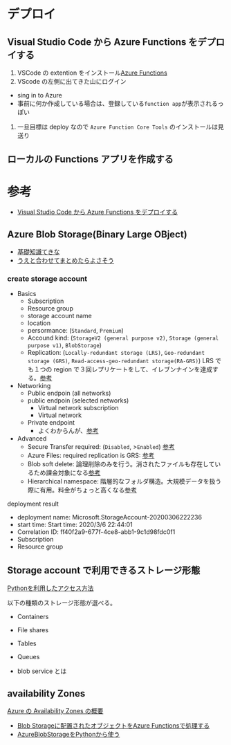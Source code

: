 # デプロイ

## Visual Studio Code から Azure Functions をデプロイする

1. VSCode の extention をインストール[Azure Functions](https://marketplace.visualstudio.com/items?itemName=ms-azuretools.vscode-azurefunctions)
1. VScode の左側に出てきた山にログイン
  * sing in to Azure
  * 事前に何か作成している場合は、登録している`function app`が表示されるっぽい
1. 一旦目標は deploy なので `Azure Function Core Tools` のインストールは見送り

## ローカルの Functions アプリを作成する


# 参考

* [Visual Studio Code から Azure Functions をデプロイする](https://docs.microsoft.com/ja-jp/azure/javascript/tutorial-vscode-serverless-node-01)

## Azure Blob Storage(Binary Large OBject)

* [基礎知識てきな](https://licensecounter.jp/azure/blog/word/azureblob.html)
* [うえと合わせてまとめたらよさそう](https://www.cloudou.net/storage/blob006/)
### create storage account
* Basics
  * Subscription
  * Resource group
  * storage account name
  * location
  * persormance: (`Standard`, `Premium`)
  * Accound kind: (`StorageV2 (general purpose v2)`, `Storage (general purpose v1)`, `BlobStorage`)
  * Replication: (`Locally-redundant storage (LRS)`, `Geo-redundant storage (GRS)`, `Read-access-geo-redundant storage(RA-GRS)`) LRS でも１つの region で３回レプリケートをして、イレブンナインを達成する。[参考](https://docs.microsoft.com/ja-jp/azure/storage/common/storage-redundancy)
* Networking
  * Public endpoin (all networks)
  * public endpoin (selected networks)
    * Virtual network subscription
    * Virtual network
  * Private endpoint
    * よくわからんが、[参考](https://docs.microsoft.com/ja-jp/azure/private-link/create-private-endpoint-storage-portal)
* Advanced
  * Secure Transfer required: (`Disabled`, >`Enabled`) [参考](https://docs.microsoft.com/ja-jp/azure/storage/common/storage-require-secure-transfer)
  * Azure Files: required replication is GRS: [参考](https://docs.microsoft.com/en-us/azure/storage/files/storage-files-planning#onboard-to-larger-file-shares-standard-tier)
  * Blob soft delete: 論理削除のみを行う。消されたファイルも存在しているため課金対象になる[参考](https://docs.microsoft.com/ja-jp/azure/storage/blobs/storage-blob-soft-delete?tabs=azure-portal#pricing-and-billing)
  * Hierarchical namespace: 階層的なフォルダ構造。大規模データを扱う際に有用。料金がちょっと高くなる[参考](https://azure.microsoft.com/en-us/services/storage/data-lake-storage/)

deployment result
* deployment name: Microsoft.StorageAccount-20200306222236
* start time: Start time: 2020/3/6 22:44:01
* Correlation ID: ff40f2a9-677f-4ce8-abb1-9c1d98fdc0f1
* Subscription
* Resource group

## Storage account で利用できるストレージ形態
[Pythonを利用したアクセス方法](https://docs.microsoft.com/ja-jp/azure/storage/common/storage-samples-python?toc=%2fazure%2fstorage%2fblobs%2ftoc.json)

以下の種類のストレージ形態が選べる。
* Containers
* File shares
* Tables
* Queues

* blob service  とは

## availability Zones
[Azure の Availability Zones の概要](https://docs.microsoft.com/ja-jp/azure/availability-zones/az-overview)

* [Blob Storageに配置されたオブジェクトをAzure Functionsで処理する](https://tech-lab.sios.jp/archives/7505)
* [AzureBlobStorageをPythonから使う](https://qiita.com/garicchi/items/a07c32df5e3010548736)
